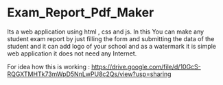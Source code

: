 # Exam_Report_Pdf_Maker
Its a web application using html , css and js. In this You can make any student exam report by just filling the form and submitting the data of the student and it can add logo of your school and as a watermark it is simple web application it does not need any Internet.

For idea how this is working : https://drive.google.com/file/d/10GcS-RQGXTMHTk73mWpD5NnLwPU8c2Qs/view?usp=sharing
